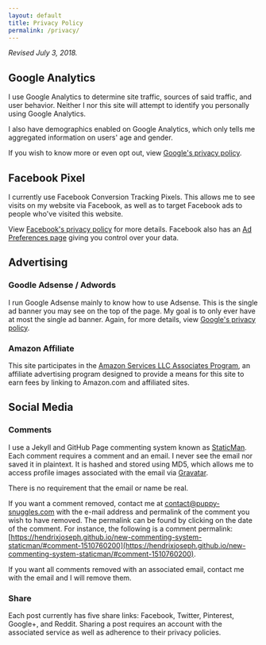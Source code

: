 ```yaml
---
layout: default
title: Privacy Policy
permalink: /privacy/
---
```


*Revised July 3, 2018.*

## Google Analytics

I use Google Analytics to determine site traffic, sources of said traffic, and user behavior. Neither I nor this site will attempt to identify you personally using Google Analytics.

I also have demographics enabled on Google Analytics, which only tells me aggregated information on users' age and gender.

If you wish to know more or even opt out, view [Google's privacy policy](http://www.google.com/intl/en/policies/privacy/).

## Facebook Pixel

I currently use Facebook Conversion Tracking Pixels. This allows me to see visits on my website via Facebook, as well as to target Facebook ads to people who've visited this website.

View [Facebook's privacy policy](https://www.facebook.com/about/privacy/) for more details. Facebook also has an [Ad Preferences page](https://www.facebook.com/ads/preferences/) giving you control over your data.

## Advertising

### Goodle Adsense / Adwords

I run Google Adsense mainly to know how to use Adsense. This is the single ad banner you may see on the top of the page. My goal is to only ever have at most the single ad banner. Again, for more details, view [Google's privacy policy](http://www.google.com/intl/en/policies/privacy/).

### Amazon Affiliate

This site participates in the [Amazon Services LLC Associates Program](https://affiliate-program.amazon.com/help/operating/agreement), an affiliate advertising program designed to provide a means for this site to earn fees by linking to Amazon.com and affiliated sites.

## Social Media

### Comments

I use a Jekyll and GitHub Page commenting system known as [StaticMan](https://hendrixjoseph.github.io/new-commenting-system-staticman/). Each comment requires a comment and an email. I never see the email nor saved it in plaintext. It is hashed and stored using MD5, which allows me to access profile images associated with the email via [Gravatar](https://www.gravatar.com).

There is no requirement that the email or name be real.

If you want a comment removed, contact me at contact@puppy-snuggles.com with the e-mail address and permalink of the comment you wish to have removed. The permalink can be found by clicking on the date of the comment. For instance, the following is a comment permalink: [https://hendrixjoseph.github.io/new-commenting-system-staticman/#comment-1510760200](https://hendrixjoseph.github.io/new-commenting-system-staticman/#comment-1510760200).

If you want all comments removed with an associated email, contact me with the email and I will remove them.

### Share

Each post currently has five share links: Facebook, Twitter, Pinterest, Google+, and Reddit. Sharing a post requires an account with the associated service as well as adherence to their privacy policies.

